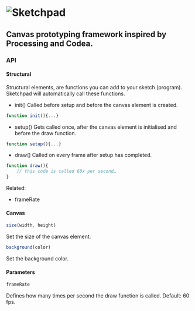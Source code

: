 # ![Sketchpad](https://raw.github.com/olivierklaver/Sketchpad/master/media%20assets/sketchpad.png)

## Canvas prototyping framework inspired by Processing and Codea.

### API

#### Structural
Structural elements, are functions you can add to your sketch (program). Sketchpad will automatically call these functions.

- init()
Called before setup and before the canvas element is created.
```javascript
function init(){...}
```

- setup()
Gets called once, after the canvas element is initialised and before the draw function.
```javascript
function setup(){...}
```

- draw()
Called on every frame after setup has completed.
```javascript
function draw(){
	// this code is called 60x per second…
}
```
Related:
- frameRate

#### Canvas
```javascript
size(width, height)
```
Set the size of the canvas element.

```javascript
background(color)
```
Set the background color.

#### Parameters
```javascript
frameRate
```
Defines how many times per second the draw function is called.
Default: 60 fps.
